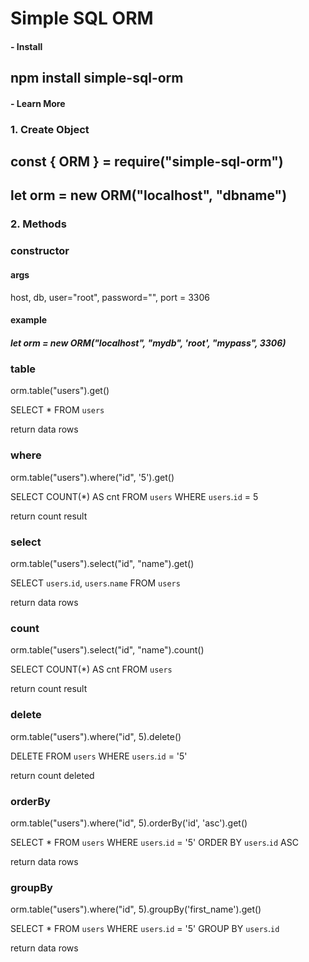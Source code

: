 # Simple SQL ORM

#### - Install

## npm install simple-sql-orm

#### - Learn More

### 1. Create Object

## const { ORM } = require("simple-sql-orm")

## let orm = new ORM("localhost", "dbname")

### 2. Methods
### constructor
#### args
host, db, user="root", password="", port = 3306

#### example

##### let orm = new ORM("localhost", "mydb", 'root', "mypass", 3306)

### table
orm.table("users").get()

SELECT * FROM `users`

return data rows

### where
orm.table("users").where("id", '5').get()

SELECT COUNT(*) AS cnt FROM `users` WHERE `users`.`id` = 5

return count result

### select
orm.table("users").select("id", "name").get()

SELECT `users`.`id`, `users`.`name` FROM `users`

return data rows

### count
orm.table("users").select("id", "name").count()

SELECT COUNT(*) AS cnt FROM `users`

return count result

### delete
orm.table("users").where("id", 5).delete()

DELETE FROM `users` WHERE `users`.`id` = '5'

return count deleted

### orderBy
orm.table("users").where("id", 5).orderBy('id', 'asc').get()

SELECT * FROM `users` WHERE `users`.`id` = '5' ORDER BY `users`.`id` ASC

return data rows

### groupBy
orm.table("users").where("id", 5).groupBy('first_name').get()

SELECT * FROM `users` WHERE `users`.`id` = '5' GROUP BY `users`.`id`

return data rows